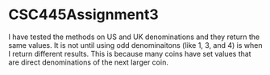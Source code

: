 # CSC445Assignment3

I have tested the methods on US and UK denominations and they return the same values.
It is not until using odd denominaitons (like 1, 3, and 4) is when I return different results.
This is because many coins have set values that are direct denominations of the next larger coin.
